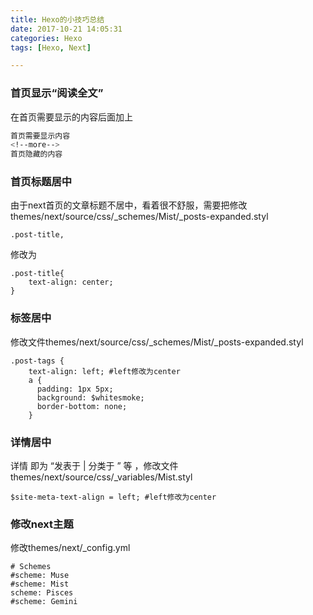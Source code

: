 ```yaml
---
title: Hexo的小技巧总结
date: 2017-10-21 14:05:31
categories: Hexo
tags: [Hexo, Next]

---
```


### 首页显示“阅读全文”

在首页需要显示的内容后面加上<!--more-->

``` bash
首页需要显示内容
<!--more-->
首页隐藏的内容
```
### 首页标题居中
由于next首页的文章标题不居中，看着很不舒服，需要把修改themes/next/source/css/_schemes/Mist/_posts-expanded.styl 
```
.post-title,
```
修改为
```
.post-title{
    text-align: center;
}
```

### 标签居中
修改文件themes/next/source/css/_schemes/Mist/_posts-expanded.styl
```
.post-tags {
    text-align: left; #left修改为center
    a {
      padding: 1px 5px;
      background: $whitesmoke;
      border-bottom: none;
    }
```

### 详情居中
详情 即为 “发表于 | 分类于 ” 等 ，修改文件themes/next/source/css/_variables/Mist.styl
```
$site-meta-text-align = left; #left修改为center
```

### 修改next主题
修改themes/next/_config.yml
```
# Schemes
#scheme: Muse
#scheme: Mist
scheme: Pisces
#scheme: Gemini
```

